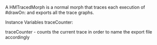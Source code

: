 A HMTracedMorph is a normal morph that traces each execution of #drawOn: and exports all the trace graphs.

Instance Variables
	traceCounter:		<Integer>

traceCounter
	- counts the current trace in order to name the export file accordingly
